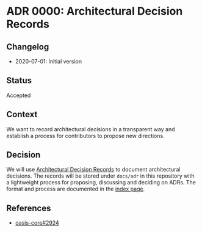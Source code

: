 # ADR 0000: Architectural Decision Records

## Changelog

- 2020-07-01: Initial version

## Status

Accepted

## Context

We want to record architectural decisions in a transparent way and establish a
process for contributors to propose new directions.

## Decision

We will use [Architectural Decision Records] to document architectural
decisions. The records will be stored under `docs/adr` in this repository with a
lightweight process for proposing, discussing and deciding on ADRs. The format
and process are documented in the [index page].

<!-- markdownlint-disable line-length -->
[Architectural Decision Records]: https://cognitect.com/blog/2011/11/15/documenting-architecture-decisions.html
[index page]: index.md
<!-- markdownlint-enable line-length -->

## References

- [oasis-core#2924](https://github.com/oasisprotocol/oasis-core/issues/2924)
